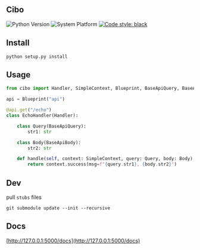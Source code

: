 ## Cibo
![Python Version](https://img.shields.io/badge/python-v3.7.5-brightgreen)
![System Platform](https://img.shields.io/badge/platform-ubuntu-brightgreen.svg)
[![Code style: black](https://img.shields.io/badge/code%20style-black-000000.svg)](https://github.com/psf/black)

## Install
```shell
python setup.py install
```

## Usage
```python
from cibo import Handler, SimpleContext, Blueprint, BaseApiQuery, BaseApiBody

api = Blueprint("api")

@api.get("/echo")
class EchoHandler(Handler):

    class Query(BaseApiQuery):
        str1: str

    class Body(BaseApiBody):
        str2: str

    def handle(self, context: SimpleContext, query: Query, body: Body):
        return context.success(msg=f"{query.str1}, {body.str2}")

```

## Dev
pull `stubs` files
```shell
git submodule update --init --recursive
```

## Docs
[http://127.0.0.1:5000/docs](http://127.0.0.1:5000/docs)

